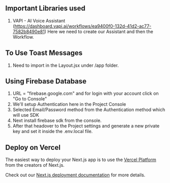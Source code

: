 ## Important Libraries used
1. VAPI - AI Voice Assistant (https://dashboard.vapi.ai/workflows/ea9400f0-132d-41d2-ac77-7582b8490e81)
   Here we need to create our Assistant and then the Workflow.

## To Use Toast Messages
1. Need to import <Toaster /> in the Layout.jsx under /app folder.

## Using Firebase Database
1. URL = "firebase.google.com" and for login with your account click on "Go to Console"
2. We'll setup Authentication here in the Project Console
3. Selected Email/Password method from the Authentication method which will use SDK
4. Next install firebase sdk from the console.
5. After that headover to the Project settings and generate a new private key and set it inside the .env.local file.
## Deploy on Vercel

The easiest way to deploy your Next.js app is to use the [Vercel Platform](https://vercel.com/new?utm_medium=default-template&filter=next.js&utm_source=create-next-app&utm_campaign=create-next-app-readme) from the creators of Next.js.

Check out our [Next.js deployment documentation](https://nextjs.org/docs/app/building-your-application/deploying) for more details.
